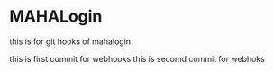 # MAHALogin
this is for git hooks  of mahalogin

this is first commit for webhooks
this is secomd commit for webhoks






